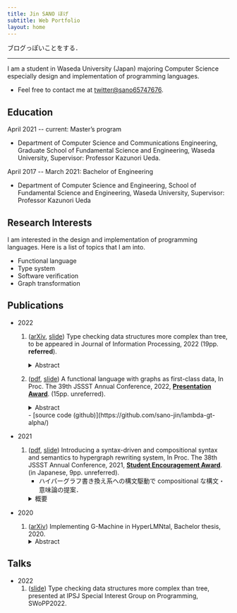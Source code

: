 ```yaml
---
title: Jin SANO ほげ
subtitle: Web Portfolio
layout: home
---
```


ブログっぽいことをする．

---

I am a student in Waseda University (Japan) majoring Computer Science
especially design and implementation of programming languages.

- Feel free to contact me at [twitter@sano65747676](https://twitter.com/sano65747676).

## Education

April 2021 -- current: Master’s program

- Department of Computer Science and Communications Engineering,
  Graduate School of Fundamental Science and Engineering,
  Waseda University,
  Supervisor: Professor Kazunori Ueda.

April 2017 -- March 2021: Bachelor of Engineering

- Department of Computer Science and Engineering,
  School of Fundamental Science and Engineering,
  Waseda University,
  Supervisor: Professor Kazunori Ueda

## Research Interests

I am interested in the design and implementation of programming languages.
Here is a list of topics that I am into.

- Functional language
- Type system
- Software verification
- Graph transformation

## Publications

- 2022

  1. ([arXiv](https://arxiv.org/abs/2209.05149),
     [slide](./materials/pro2022.pdf))
     Type checking data structures more complex than tree,
     to be appeared in Journal of Information Processing, 2022 (19pp. **referred**).
     <details><summary>Abstract</summary><div>
       Graphs are a generalized concept that encompasses more complex data structures than trees,
       such as difference lists, doubly-linked lists, skip lists, and leaf-linked trees.
       Normally, these structures are handled with destructive assignments to heaps,
       which is opposed to a purely functional programming style and makes verification difficult.
       We propose a new
       purely functional language, \\(\lambda_{GT}\\), that handles graphs as immutable,
       first-class data structures with a pattern matching mechanism
       based on Graph Transformation and developed a new type system, \\(F_{GT}\\), for the language.
       Our approach is in contrast with the analysis of pointer manipulation programs
       using separation logic, shape analysis, etc. in that
       (i) we do not consider destructive operations
       but pattern matchings over graphs provided by the new higher-level language that
       abstract pointers and heaps away and that
       (ii) we pursue what properties can be established automatically using a rather simple typing framework.
     </div></details>

  2. ([pdf](http://jssst.or.jp/files/user/taikai/2022/papers/20-L.pdf),
     [slide](./materials/jssst2022.pdf))
     A functional language with graphs as first-class data,
     In Proc. The 39th JSSST Annual Conference, 2022,
     [**Presentation Award**](https://jssst2022.wordpress.com/).
     (15pp. unreferred).
     <details><summary>Abstract</summary><div>
       Graphs are a generalized concept that encompasses more complex data structures than trees,
       such as difference lists, doubly-linked lists, skip lists, and leaf-linked trees. Normally, these structures are handled
       with destructive assignments to heaps, as opposed to a purely functional programming style. We proposed
       a new purely functional language, λGT, that handles graphs as immutable, first-class data structures with
       a pattern matching mechanism based on Graph Transformation. Since graphs can be more complex than
       trees and require non-trivial formalism, the implementation of the language is also more complicated than
       ordinary functional languages. λGT is even more advanced than the ordinary graph transformation systems.
       We implemented a reference interpreter, a reference implementation of the language. We believe this
       is usable for further investigation, including in the design of real languages based on λGT. The interpreter
       is written in only 500 lines of OCaml code.
     </div></details>
     - [source code (github)](https://github.com/sano-jin/lambda-gt-alpha/)

- 2021
  1. ([pdf](http://jssst.or.jp/files/user/taikai/2021/papers/45-L.pdf),
     [slide](./materials/jssst2021.pdf))
     Introducing a syntax-driven and compositional syntax and semantics to hypergraph rewriting system,
     In Proc. The 38th JSSST Annual Conference, 2021,
     [**Student Encouragement Award**](https://jssst2021.wordpress.com/).
     (in Japanese, 9pp. unreferred).
     - ハイパーグラフ書き換え系への構文駆動で compositional な構文・意味論の提案．
     <details><summary>概要</summary><div>
       グラフ書換え系における一般的なハイパーグラフの定義は，頂点集合，辺集合，頂点から辺への対応とラベリング
       関数などからなり，サブグラフへのマッチングや生成はそれらへの射を用いて定義される．ただし，これは λ 計算
       や π 計算のように構文駆動な意味論とは言い難い．そこで，本研究ではグラフ書き換えに基づく計算モデル Flat
       LMNtal にプロセス代数における名前の隠蔽の構文・意味論を組み込むことで，ハイパーグラフ書き換え系の構文駆
       動で compositional な構文・意味論を提案する．また，さらにこの上でいくつかの性質について証明を行い，その
       妥当性を確認した．
     </div></details>
- 2020
  1. ([arXiv](https://arxiv.org/abs/2103.14698))
     Implementing G-Machine in HyperLMNtal, Bachelor thesis, 2020.
     <details><summary>Abstract</summary><div>
       Since language processing systems generally allocate/discard memory with complex reference relationships,
       including circular and indirect references,
       their implementation is often not trivial.
       Here, the allocated memory and the references can be abstracted to the labeled vertices and edges of a graph.
       And there exists a graph rewriting language,
       a programming language or a calculation model that can handle graph intuitively,
       safely and efficiently.
       Therefore, 
       the implementation of a language processing system can be highly expected as an application field of graph rewriting language.
       To show this, in this research,
       we implemented G-machine, the virtual machine for lazy evaluation,
       in hypergraph rewriting language, HyperLMNtal.
     </div></details>

## Talks

- 2022
  1. ([slide](./materials/pro2022.pdf))
     Type checking data structures more complex than tree,
     presented at IPSJ Special Interest Group on Programming, SWoPP2022.
